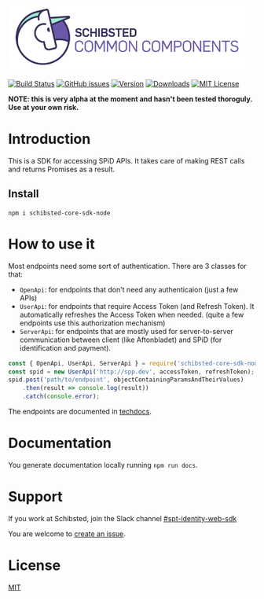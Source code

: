 ![Schibsted Common Components Logo](cc-logo.png)

[![Build Status](https://travis-ci.org/schibsted/core-sdk-node.svg?branch=master)](https://travis-ci.org/schibsted/core-sdk-node)
[![GitHub issues](https://img.shields.io/github/issues/schibsted/core-sdk-node.svg)](https://github.com/schibsted/core-sdk-node/issues)
[![Version](https://img.shields.io/npm/v/schibsted-core-sdk-node.svg?style=flat-square)](http://npm.im/schibsted-core-sdk-node)
[![Downloads](https://img.shields.io/npm/dm/schibsted-core-sdk-node.svg?style=flat-square)](http://npm-stat.com/charts.html?package=schibsted-core-sdk-node&from=2017-01-01)
[![MIT License](https://img.shields.io/npm/l/schibsted-core-sdk-node.svg?style=flat-square)](http://opensource.org/licenses/MIT)


**NOTE: this is very alpha at the moment and hasn't been tested thoroguly. Use at your own risk.**

# Introduction

This is a SDK for accessing SPiD APIs. It takes care of making REST calls and returns Promises
as a result.

## Install

```
npm i schibsted-core-sdk-node
```

# How to use it

Most endpoints need some sort of authentication. There are 3 classes for that:

* `OpenApi`: for endpoints that don't need any authenticaion (just a few APIs)
* `UserApi`: for endpoints that require Access Token (and Refresh Token). It automatically
refreshes the Access Token when needed. (quite a few endpoints use this authorization mechanism)
* `ServerApi`: for endpoints that are mostly used for server-to-server communication between
client (like Aftonbladet) and SPiD (for identification and payment).

```javascript
const { OpenApi, UserApi, ServerApi } = require('schibsted-core-sdk-node');
const spid = new UserApi('http://spp.dev', accessToken, refreshToken);
spid.post('path/to/endpoint', objectContainingParamsAndTheirValues)
    .then(result => console.log(result))
    .catch(console.error);
```

The endpoints are documented in [techdocs](http://techdocs.spid.no/).

# Documentation

You generate documentation locally running `npm run docs`.

# Support

If you work at Schibsted, join the Slack channel [#spt-identity-web-sdk](https://sch-chat.slack.com/messages/G4QM7A2PQ/)

You are welcome to [create an issue](https://github.com/schibsted/core-sdk-node/issues/new).

# License

[MIT](./LICENCE)
